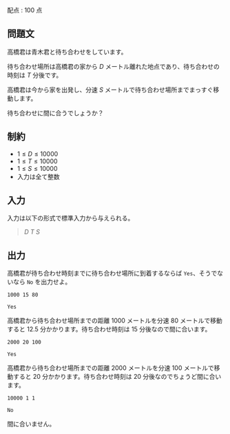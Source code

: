 配点 : $100$ 点

## 問題文

高橋君は青木君と待ち合わせをしています。

待ち合わせ場所は高橋君の家から $D$ メートル離れた地点であり、待ち合わせの時刻は $T$ 分後です。

高橋君は今から家を出発し、分速 $S$ メートルで待ち合わせ場所までまっすぐ移動します。

待ち合わせに間に合うでしょうか？

## 制約

- $1 \leq D \leq 10000$
- $1 \leq T \leq 10000$
- $1 \leq S \leq 10000$
- 入力は全て整数

## 入力

入力は以下の形式で標準入力から与えられる。

> $D$ $T$ $S$

## 出力

高橋君が待ち合わせ時刻までに待ち合わせ場所に到着するならば `Yes`、そうでないなら `No` を出力せよ。

```input1
1000 15 80
```

```output1
Yes
```

高橋君から待ち合わせ場所までの距離 $1000$ メートルを分速 $80$ メートルで移動すると $12.5$ 分かかります。待ち合わせ時刻は $15$ 分後なので間に合います。

```input2
2000 20 100
```

```output2
Yes
```

高橋君から待ち合わせ場所までの距離 $2000$ メートルを分速 $100$ メートルで移動すると $20$ 分かかります。待ち合わせ時刻は $20$ 分後なのでちょうど間に合います。

```input3
10000 1 1
```

```output3
No
```

間に合いません。